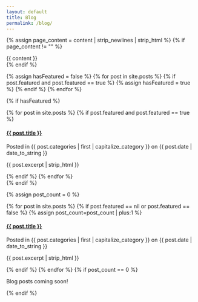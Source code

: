 ```yaml
---
layout: default
title: Blog
permalink: /blog/
---
```

{% assign page_content = content | strip_newlines | strip_html %}
{% if page_content != "" %}
<div class="categoryContent">
		{{ content }}
</div>
{% endif %}

{% assign hasFeatured = false %}
{% for post in site.posts %}
  {% if post.featured and post.featured == true %}
  	{% assign hasFeatured = true %}
  {% endif %}
{% endfor %}

{% if hasFeatured %}
<div class="featuredItems">
	{% for post in site.posts %}
	  {% if post.featured and post.featured == true %}
	  <div class="featuredItem">
	    <h4 class="postTitle"><a href="{{ BASE_PATH }}{{ post.url }}">{{ post.title }}</a></h4>
	    <span class="postDetails">Posted in {{ post.categories | first | capitalize_category }} on {{ post.date | date_to_string }}</span>
	    <p class="postExcerpt">{{ post.excerpt | strip_html }}</p>
	  </div>
	  {% endif %}
	{% endfor %}
</div>
{% endif %}

{% assign post_count = 0 %}
<div class="cetegoryItems">
{% for post in site.posts %}
  {% if post.featured == nil or post.featured == false %}
  {% assign post_count=post_count | plus:1 %} 
  <div class="categoryItem">
    <h4 class="postTitle"><a href="{{ BASE_PATH }}{{ post.url }}">{{ post.title }}</a></h4>
    <span class="postDetails">Posted in {{ post.categories | first | capitalize_category }} on {{ post.date | date_to_string }}</span>
    <p class="postExcerpt">{{ post.excerpt | strip_html }}</p>
  </div>
  {% endif %}
{% endfor %}
{% if post_count == 0 %}
<div class="noPosts">
	<p>Blog posts coming soon!</p>
</div>
{% endif %}
</div>